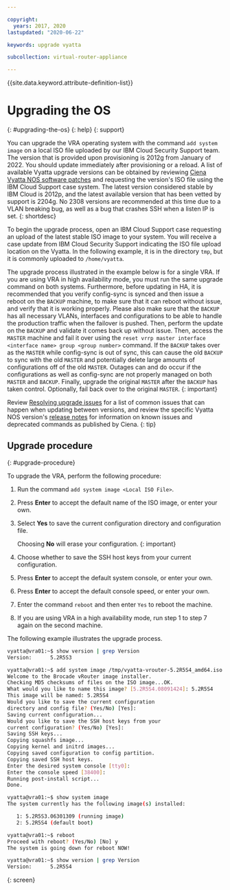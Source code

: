 ```yaml
---

copyright:
  years: 2017, 2020
lastupdated: "2020-06-22"

keywords: upgrade vyatta

subcollection: virtual-router-appliance

---
```


{{site.data.keyword.attribute-definition-list}}

# Upgrading the OS
{: #upgrading-the-os}
{: help}
{: support}

You can upgrade the VRA operating system with the command `add system image` on a local ISO file uploaded by our IBM Cloud Security Support team. The version that is provided upon provisioning is 2012g from January of 2022. You should update immediately after provisioning or a reload. A list of available Vyatta upgrade versions can be obtained by reviewing [Ciena Vyatta NOS software patches](/docs/virtual-router-appliance?topic=virtual-router-appliance-ciena-vyatta-5600-vrouter-software-patches) and requesting the version's ISO file using the IBM Cloud Support case system. The latest version considered stable by IBM Cloud is 2012p, and the latest available version that has been vetted by support is 2204g. No 2308 versions are recommended at this time due to a VLAN breaking bug, as well as a bug that crashes SSH when a listen IP is set.
{: shortdesc}

To begin the upgrade process, open an IBM Cloud Support case requesting an upload of the latest stable ISO image to your system. You will receive a case update from IBM Cloud Security Support indicating the ISO file upload location on the Vyatta. In the following example, it is in the directory `tmp`, but it is commonly uploaded to `/home/vyatta`.

The upgrade process illustrated in the example below is for a single VRA. If you are using VRA in high availability mode, you must run the same upgrade command on both systems. Furthermore, before updating in HA, it is recommended that you verify config-sync is synced and then issue a reboot on the `BACKUP` machine, to make sure that it can reboot without issue, and verify that it is working properly. Please also make sure that the `BACKUP` has all necessary VLANs, interfaces and configurations to be able to handle the production traffic when the failover is pushed. Then, perform the update on the `BACKUP` and validate it comes back up without issue. Then, access the `MASTER` machine and fail it over using the `reset vrrp master interface <interface name> group <group number>` command. If the `BACKUP` takes over as the `MASTER` while config-sync is out of sync, this can cause the old `BACKUP` to sync with the old `MASTER` and potentially delete large amounts of configurations off of the old `MASTER`. Outages can and do occur if the configurations as well as config-sync are not properly managed on both `MASTER` and `BACKUP`. Finally, upgrade the original `MASTER` after the `BACKUP` has taken control. Optionally, fail back over to the original `MASTER`.
{: important}

Review [Resolving upgrade issues](/docs/virtual-router-appliance?topic=virtual-router-appliance-upgrade-issues) for a list of common issues that can happen when updating between versions, and review the specific Vyatta NOS version's [release notes](https://docs.vyatta.com/en/release-notes/release-notes) for information on known issues and deprecated commands as published by Ciena.
{: tip}

## Upgrade procedure
{: #upgrade-procedure}

To upgrade the VRA, perform the following procedure:

1. Run the command `add system image <Local ISO File>`.
2. Press **Enter** to accept the default name of the ISO image, or enter your own.
3. Select **Yes** to save the current configuration directory and configuration file. 

    Choosing **No** will erase your configuration.
    {: important}
    
5. Choose whether to save the SSH host keys from your current configuration.
6. Press **Enter** to accept the default system console, or enter your own.
7. Press **Enter** to accept the default console speed, or enter your own.
8. Enter the command `reboot` and then enter `Yes` to reboot the machine.
9. If you are using VRA in a high availability mode, run step 1 to step 7 again on the second machine.

The following example illustrates the upgrade process.

```sh
vyatta@vra01:~$ show version | grep Version
Version:      5.2R5S3

vyatta@vra01:~$ add system image /tmp/vyatta-vrouter-5.2R5S4_amd64.iso
Welcome to the Brocade vRouter image installer.
Checking MD5 checksums of files on the ISO image...OK.
What would you like to name this image? [5.2R5S4.08091424]: 5.2R5S4
This image will be named: 5.2R5S4
Would you like to save the current configuration
directory and config file? (Yes/No) [Yes]:
Saving current configuration...
Would you like to save the SSH host keys from your
current configuration? (Yes/No) [Yes]:
Saving SSH keys...
Copying squashfs image...
Copying kernel and initrd images...
Copying saved configuration to config partition.
Copying saved SSH host keys.
Enter the desired system console [tty0]:
Enter the console speed [38400]:
Running post-install script...
Done.

vyatta@vra01:~$ show system image
The system currently has the following image(s) installed:

   1: 5.2R5S3.06301309 (running image)
   2: 5.2R5S4 (default boot)

vyatta@vra01:~$ reboot
Proceed with reboot? (Yes/No) [No] y
The system is going down for reboot NOW!

vyatta@vra01:~$ show version | grep Version
Version:      5.2R5S4
```
{: screen}
